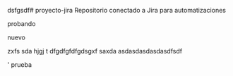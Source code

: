 dsfgsdf# proyecto-jira
Repositorio conectado a Jira para automatizaciones


probando

nuevo



zxfs
sda
hjgj
t
dfgdfgfdfgdsgxf
saxda
asdasdasdasdasdfsdf




'
prueba
